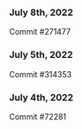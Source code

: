 ### July 8th, 2022

Commit #271477

### July 5th, 2022

Commit #314353


### July 4th, 2022

Commit #72281
